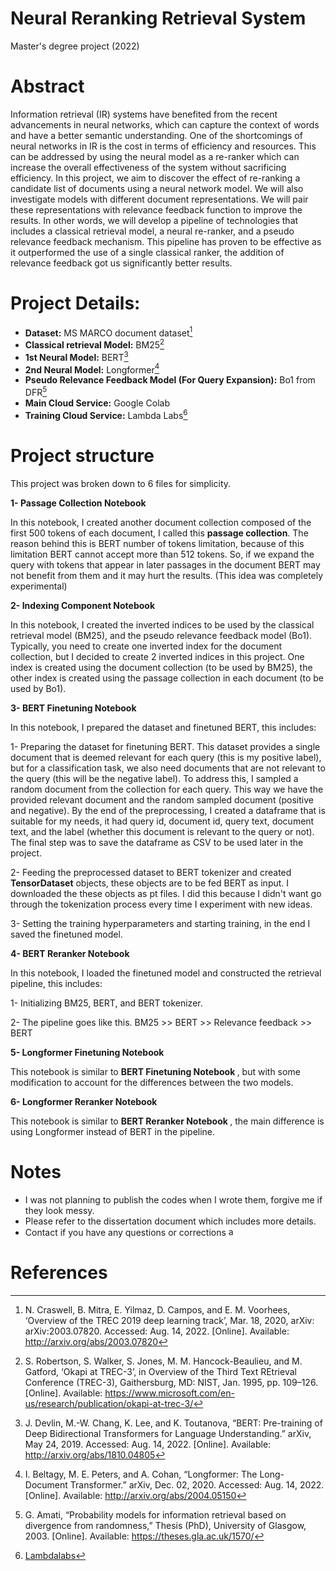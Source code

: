# Neural Reranking Retrieval System
Master's degree project (2022)

# Abstract

Information retrieval (IR) systems have benefited from the recent advancements in neural networks, which can capture the context of words and have a better semantic understanding. One of the shortcomings of neural networks in IR is the cost in terms of efficiency and resources. This can be addressed by using the neural model as a re-ranker which can increase the overall effectiveness of the system without sacrificing efficiency.
In this project, we aim to discover the effect of re-ranking a candidate list of documents using a neural network model. We will also investigate models with different document representations. We will pair these representations with relevance feedback function to improve the results. In other words, we will develop a pipeline of technologies that includes a classical retrieval model, a neural re-ranker, and a pseudo relevance feedback mechanism.
This pipeline has proven to be effective as it outperformed the use of a single classical ranker, the addition of relevance feedback got us significantly better results.



# Project Details: 

+ **Dataset:** MS MARCO document dataset[^1]
+ **Classical retrieval Model:** BM25[^2]
+ **1st Neural Model:** BERT[^3]
+ **2nd Neural Model:** Longformer[^4]
+ **Pseudo Relevance Feedback Model (For Query Expansion):** Bo1 from DFR[^5]
+ **Main Cloud Service:** Google Colab
+ **Training Cloud Service:** Lambda Labs[^6]


# Project structure
This project was broken down to 6 files for simplicity.

**1- Passage Collection Notebook**

In this notebook, I created another document collection composed of the first 500 tokens of each document, I called this <b>passage collection</b>. The reason behind this is BERT number of tokens limitation, because of this limitation BERT cannot accept more than 512 tokens. So, if we expand the query with tokens that appear in later passages in the document BERT may not benefit from them and it may hurt the results. (This idea was completely experimental)


**2- Indexing Component Notebook**

In this notebook, I created the inverted indices to be used by the classical retrieval model (BM25), and the pseudo relevance feedback model (Bo1). Typically, you need to create one inverted index for the document collection, but I decided to create 2 inverted indices in this project. One index is created using the document collection (to be used by BM25), the other index is created using the passage collection in each document (to be used by Bo1).


**3- BERT Finetuning Notebook**

In this notebook, I prepared the dataset and finetuned BERT, this includes:

1- Preparing the dataset for finetuning BERT. This dataset provides a single document that is deemed relevant for each query (this is my positive label), but for a classification task, we also need documents that are not relevant to the query (this will be the negative label). To address this, I sampled a random document from the collection for each query. This way we have the provided relevant document and the random sampled document (positive and negative). By the end of the preprocessing, I created a dataframe that is suitable for my needs, it had query id, document id, query text, document text, and the label (whether this document is relevant to the query or not). The final step was to save the dataframe as CSV to be used later in the project.

2- Feeding the preprocessed dataset to BERT tokenizer and created <b>TensorDataset</b> objects, these objects are to be fed BERT as input. I downloaded the these objects as pt files. I did this because I didn't want go through the tokenization process every time I experiment with new ideas.

3- Setting the training hyperparameters and starting training, in the end I saved the finetuned model. 


**4- BERT Reranker Notebook**

In this notebook, I loaded the finetuned model and constructed the retrieval pipeline, this includes:

1- Initializing BM25, BERT, and BERT tokenizer.

2- The pipeline goes like this. BM25 >> BERT >> Relevance feedback >> BERT


**5- Longformer Finetuning Notebook**

This notebook is similar to <b> BERT Finetuning Notebook </b>, but with some modification to account for the differences between the two models.


**6- Longformer Reranker Notebook**

This notebook is similar to <b> BERT Reranker Notebook </b>, the main difference is using Longformer instead of BERT in the pipeline.


# Notes

<ul>
<li> I was not planning to publish the codes when I wrote them, forgive me if they look messy.</li>
<li> Please refer to the dissertation document which includes more details.</li>
<li> Contact if you have any questions or corrections  <a href="https://linkedin.com/in/abdullahalarfaj" target="blank"><img src="https://raw.githubusercontent.com/rahuldkjain/github-profile-readme-generator/master/src/images/icons/Social/linked-in-alt.svg" alt="abdullahalarfaj" height="15" width="15" /></a></li>
</ul>


# References

[^1]:N. Craswell, B. Mitra, E. Yilmaz, D. Campos, and E. M. Voorhees, ‘Overview of the TREC 2019 deep learning track’, Mar. 18, 2020, arXiv: arXiv:2003.07820. Accessed: Aug. 14, 2022. [Online]. Available: http://arxiv.org/abs/2003.07820
[^2]:S. Robertson, S. Walker, S. Jones, M. M. Hancock-Beaulieu, and M. Gatford, ‘Okapi at TREC-3’, in Overview of the Third Text REtrieval Conference (TREC-3), Gaithersburg, MD: NIST, Jan. 1995, pp. 109–126. [Online]. Available: https://www.microsoft.com/en-us/research/publication/okapi-at-trec-3/
[^3]: J. Devlin, M.-W. Chang, K. Lee, and K. Toutanova, “BERT: Pre-training of Deep Bidirectional Transformers for Language Understanding.” arXiv, May 24, 2019. Accessed: Aug. 14, 2022. [Online]. Available: http://arxiv.org/abs/1810.04805
[^4]: I. Beltagy, M. E. Peters, and A. Cohan, “Longformer: The Long-Document Transformer.” arXiv, Dec. 02, 2020. Accessed: Aug. 14, 2022. [Online]. Available: http://arxiv.org/abs/2004.05150
[^5]: G. Amati, “Probability models for information retrieval based on divergence from randomness,” Thesis (PhD), University of Glasgow, 2003. [Online]. Available: https://theses.gla.ac.uk/1570/
[^6]: [Lambdalabs](https://lambdalabs.com/)

